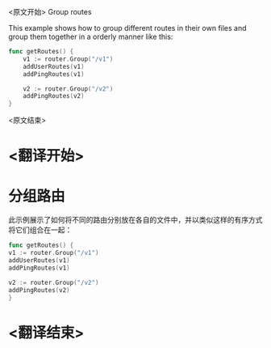 
<原文开始>
Group routes

This example shows how to group different routes in their own files and group them together in a orderly manner like this:

```go
func getRoutes() {
	v1 := router.Group("/v1")
	addUserRoutes(v1)
	addPingRoutes(v1)

	v2 := router.Group("/v2")
	addPingRoutes(v2)
}
```

<原文结束>

# <翻译开始>
# 分组路由

此示例展示了如何将不同的路由分别放在各自的文件中，并以类似这样的有序方式将它们组合在一起：

```go
func getRoutes() {
v1 := router.Group("/v1")
addUserRoutes(v1)
addPingRoutes(v1)

v2 := router.Group("/v2")
addPingRoutes(v2)
}
```
# <翻译结束>

